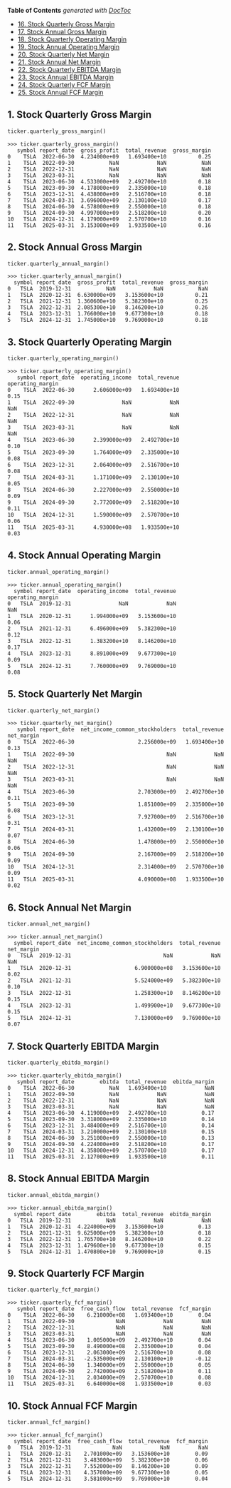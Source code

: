 <!-- START doctoc generated TOC please keep comment here to allow auto update -->
<!-- DON'T EDIT THIS SECTION, INSTEAD RE-RUN doctoc TO UPDATE -->
**Table of Contents**  *generated with [DocToc](https://github.com/thlorenz/doctoc)*

- [16. Stock Quarterly Gross Margin](#16-stock-quarterly-gross-margin)
- [17. Stock Annual Gross Margin](#17-stock-annual-gross-margin)
- [18. Stock Quarterly Operating Margin](#18-stock-quarterly-operating-margin)
- [19. Stock Annual Operating Margin](#19-stock-annual-operating-margin)
- [20. Stock Quarterly Net Margin](#20-stock-quarterly-net-margin)
- [21. Stock Annual Net Margin](#21-stock-annual-net-margin)
- [22. Stock Quarterly EBITDA Margin](#22-stock-quarterly-ebitda-margin)
- [23. Stock Annual EBITDA Margin](#23-stock-annual-ebitda-margin)
- [24. Stock Quarterly FCF Margin](#24-stock-quarterly-fcf-margin)
- [25. Stock Annual FCF Margin](#25-stock-annual-fcf-margin)

<!-- END doctoc generated TOC please keep comment here to allow auto update -->


## 1. Stock Quarterly Gross Margin
```python
ticker.quarterly_gross_margin()
```
```text
>>> ticker.quarterly_gross_margin()
   symbol report_date  gross_profit  total_revenue  gross_margin
0    TSLA  2022-06-30  4.234000e+09   1.693400e+10          0.25
1    TSLA  2022-09-30           NaN            NaN           NaN
2    TSLA  2022-12-31           NaN            NaN           NaN
3    TSLA  2023-03-31           NaN            NaN           NaN
4    TSLA  2023-06-30  4.533000e+09   2.492700e+10          0.18
5    TSLA  2023-09-30  4.178000e+09   2.335000e+10          0.18
6    TSLA  2023-12-31  4.438000e+09   2.516700e+10          0.18
7    TSLA  2024-03-31  3.696000e+09   2.130100e+10          0.17
8    TSLA  2024-06-30  4.578000e+09   2.550000e+10          0.18
9    TSLA  2024-09-30  4.997000e+09   2.518200e+10          0.20
10   TSLA  2024-12-31  4.179000e+09   2.570700e+10          0.16
11   TSLA  2025-03-31  3.153000e+09   1.933500e+10          0.16
```

## 2. Stock Annual Gross Margin
```python
ticker.quarterly_annual_margin()
```
```text
>>> ticker.quarterly_annual_margin()
  symbol report_date  gross_profit  total_revenue  gross_margin
0   TSLA  2019-12-31           NaN            NaN           NaN
1   TSLA  2020-12-31  6.630000e+09   3.153600e+10          0.21
2   TSLA  2021-12-31  1.360600e+10   5.382300e+10          0.25
3   TSLA  2022-12-31  2.085300e+10   8.146200e+10          0.26
4   TSLA  2023-12-31  1.766000e+10   9.677300e+10          0.18
5   TSLA  2024-12-31  1.745000e+10   9.769000e+10          0.18
```

## 3. Stock Quarterly Operating Margin
```python
ticker.quarterly_operating_margin()
```
```text
>>> ticker.quarterly_operating_margin()
   symbol report_date  operating_income  total_revenue  operating_margin
0    TSLA  2022-06-30      2.606000e+09   1.693400e+10              0.15
1    TSLA  2022-09-30               NaN            NaN               NaN
2    TSLA  2022-12-31               NaN            NaN               NaN
3    TSLA  2023-03-31               NaN            NaN               NaN
4    TSLA  2023-06-30      2.399000e+09   2.492700e+10              0.10
5    TSLA  2023-09-30      1.764000e+09   2.335000e+10              0.08
6    TSLA  2023-12-31      2.064000e+09   2.516700e+10              0.08
7    TSLA  2024-03-31      1.171000e+09   2.130100e+10              0.05
8    TSLA  2024-06-30      2.227000e+09   2.550000e+10              0.09
9    TSLA  2024-09-30      2.772000e+09   2.518200e+10              0.11
10   TSLA  2024-12-31      1.590000e+09   2.570700e+10              0.06
11   TSLA  2025-03-31      4.930000e+08   1.933500e+10              0.03
```

## 4. Stock Annual Operating Margin
```python
ticker.annual_operating_margin()
```
```text
>>> ticker.annual_operating_margin()
  symbol report_date  operating_income  total_revenue  operating_margin
0   TSLA  2019-12-31               NaN            NaN               NaN
1   TSLA  2020-12-31      1.994000e+09   3.153600e+10              0.06
2   TSLA  2021-12-31      6.496000e+09   5.382300e+10              0.12
3   TSLA  2022-12-31      1.383200e+10   8.146200e+10              0.17
4   TSLA  2023-12-31      8.891000e+09   9.677300e+10              0.09
5   TSLA  2024-12-31      7.760000e+09   9.769000e+10              0.08
```

## 5. Stock Quarterly Net Margin
```python
ticker.quarterly_net_margin()
```
```text
>>> ticker.quarterly_net_margin()
   symbol report_date  net_income_common_stockholders  total_revenue  net_margin
0    TSLA  2022-06-30                    2.256000e+09   1.693400e+10        0.13
1    TSLA  2022-09-30                             NaN            NaN         NaN
2    TSLA  2022-12-31                             NaN            NaN         NaN
3    TSLA  2023-03-31                             NaN            NaN         NaN
4    TSLA  2023-06-30                    2.703000e+09   2.492700e+10        0.11
5    TSLA  2023-09-30                    1.851000e+09   2.335000e+10        0.08
6    TSLA  2023-12-31                    7.927000e+09   2.516700e+10        0.31
7    TSLA  2024-03-31                    1.432000e+09   2.130100e+10        0.07
8    TSLA  2024-06-30                    1.478000e+09   2.550000e+10        0.06
9    TSLA  2024-09-30                    2.167000e+09   2.518200e+10        0.09
10   TSLA  2024-12-31                    2.314000e+09   2.570700e+10        0.09
11   TSLA  2025-03-31                    4.090000e+08   1.933500e+10        0.02
```

## 6. Stock Annual Net Margin
```python
ticker.annual_net_margin()
```
```text
>>> ticker.annual_net_margin()
  symbol report_date  net_income_common_stockholders  total_revenue  net_margin
0   TSLA  2019-12-31                             NaN            NaN         NaN
1   TSLA  2020-12-31                    6.900000e+08   3.153600e+10        0.02
2   TSLA  2021-12-31                    5.524000e+09   5.382300e+10        0.10
3   TSLA  2022-12-31                    1.258300e+10   8.146200e+10        0.15
4   TSLA  2023-12-31                    1.499900e+10   9.677300e+10        0.15
5   TSLA  2024-12-31                    7.130000e+09   9.769000e+10        0.07
```

## 7. Stock Quarterly EBITDA Margin
```python
ticker.quarterly_ebitda_margin()
```
```text
>>> ticker.quarterly_ebitda_margin()
   symbol report_date        ebitda  total_revenue  ebitda_margin
0    TSLA  2022-06-30           NaN   1.693400e+10            NaN
1    TSLA  2022-09-30           NaN            NaN            NaN
2    TSLA  2022-12-31           NaN            NaN            NaN
3    TSLA  2023-03-31           NaN            NaN            NaN
4    TSLA  2023-06-30  4.119000e+09   2.492700e+10           0.17
5    TSLA  2023-09-30  3.318000e+09   2.335000e+10           0.14
6    TSLA  2023-12-31  3.484000e+09   2.516700e+10           0.14
7    TSLA  2024-03-31  3.210000e+09   2.130100e+10           0.15
8    TSLA  2024-06-30  3.251000e+09   2.550000e+10           0.13
9    TSLA  2024-09-30  4.224000e+09   2.518200e+10           0.17
10   TSLA  2024-12-31  4.358000e+09   2.570700e+10           0.17
11   TSLA  2025-03-31  2.127000e+09   1.933500e+10           0.11
```

## 8. Stock Annual EBITDA Margin
```python
ticker.annual_ebitda_margin()
```
```text
>>> ticker.annual_ebitda_margin()
  symbol report_date        ebitda  total_revenue  ebitda_margin
0   TSLA  2019-12-31           NaN            NaN            NaN
1   TSLA  2020-12-31  4.224000e+09   3.153600e+10           0.13
2   TSLA  2021-12-31  9.625000e+09   5.382300e+10           0.18
3   TSLA  2022-12-31  1.765700e+10   8.146200e+10           0.22
4   TSLA  2023-12-31  1.479600e+10   9.677300e+10           0.15
5   TSLA  2024-12-31  1.470800e+10   9.769000e+10           0.15
```

## 9. Stock Quarterly FCF Margin
```python
ticker.quarterly_fcf_margin()
```
```text
>>> ticker.quarterly_fcf_margin()
   symbol report_date  free_cash_flow  total_revenue  fcf_margin
0    TSLA  2022-06-30    6.210000e+08   1.693400e+10        0.04
1    TSLA  2022-09-30             NaN            NaN         NaN
2    TSLA  2022-12-31             NaN            NaN         NaN
3    TSLA  2023-03-31             NaN            NaN         NaN
4    TSLA  2023-06-30    1.005000e+09   2.492700e+10        0.04
5    TSLA  2023-09-30    8.490000e+08   2.335000e+10        0.04
6    TSLA  2023-12-31    2.063000e+09   2.516700e+10        0.08
7    TSLA  2024-03-31   -2.535000e+09   2.130100e+10       -0.12
8    TSLA  2024-06-30    1.340000e+09   2.550000e+10        0.05
9    TSLA  2024-09-30    2.742000e+09   2.518200e+10        0.11
10   TSLA  2024-12-31    2.034000e+09   2.570700e+10        0.08
11   TSLA  2025-03-31    6.640000e+08   1.933500e+10        0.03
```

## 10. Stock Annual FCF Margin
```python
ticker.annual_fcf_margin()
```
```text
>>> ticker.annual_fcf_margin()
  symbol report_date  free_cash_flow  total_revenue  fcf_margin
0   TSLA  2019-12-31             NaN            NaN         NaN
1   TSLA  2020-12-31    2.701000e+09   3.153600e+10        0.09
2   TSLA  2021-12-31    3.483000e+09   5.382300e+10        0.06
3   TSLA  2022-12-31    7.552000e+09   8.146200e+10        0.09
4   TSLA  2023-12-31    4.357000e+09   9.677300e+10        0.05
5   TSLA  2024-12-31    3.581000e+09   9.769000e+10        0.04
```